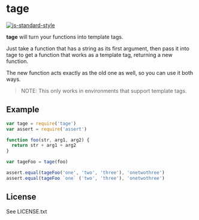 # tage

[![js-standard-style](https://cdn.rawgit.com/feross/standard/master/badge.svg)](https://github.com/feross/standard)

**tage** will turn your functions into template tags.

Just take a function that has a string as its first argument, then pass it into
tage to get a function that works as a template tag, returning a new function.

The new function acts exactly as the old one as well, so you can use it both
ways.

> NOTE: This only works in environments that support template tags.

## Example

```js
var tage = require('tage')
var assert = require('assert')

function foo(str, arg1, arg2) {
  return str + arg1 + arg2
}

var tageFoo = tage(foo)

assert.equal(tageFoo('one', 'two', 'three'), 'onetwothree')
assert.equal(tageFoo `one` ('two', 'three'), 'onetwothree')
```

## License

See LICENSE.txt
